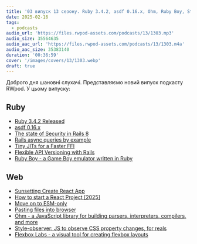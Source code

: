 ```yaml
---
title: '03 випуск 13 сезону. Ruby 3.4.2, asdf 0.16.x, Ohm, Ruby Boy, Style-observer, Flexbox Labs та інше'
date: 2025-02-16
tags:
  - podcasts
audio_url: 'https://files.rwpod-assets.com/podcasts/13/1303.mp3'
audio_size: 35564635
audio_aac_url: 'https://files.rwpod-assets.com/podcasts/13/1303.m4a'
audio_aac_size: 35383140
duration: '00:36:59'
cover: '/images/covers/13/1303.webp'
draft: true
---
```


Доброго дня шановні слухачі. Представляємо новий випуск подкасту RWpod. У цьому випуску:

## Ruby

- [Ruby 3.4.2 Released](https://www.ruby-lang.org/en/news/2025/02/14/ruby-3-4-2-released/)
- [asdf 0.16.x](https://blog.driftingruby.com/asdf-0-16-x/)
- [The state of Security in Rails 8](https://greg.molnar.io/blog/the-state-of-security-in-rails-8/)
- [Rails async queries by example](https://www.honeybadger.io/blog/rails-async-queries/)
- [Tiny JITs for a Faster FFI](https://railsatscale.com/2025-02-12-tiny-jits-for-a-faster-ffi/)
- [Flexible API Versioning with Rails](https://petr.codes/blog/rails/flexible-api-versioning-with-rails/)
- [Ruby Boy - a Game Boy emulator written in Ruby](https://sacckey.github.io/rubyboy/)

## Web

- [Sunsetting Create React App](https://react.dev/blog/2025/02/14/sunsetting-create-react-app)
- [How to start a React Project [2025]](https://www.robinwieruch.de/react-starter/)
- [Move on to ESM-only](https://antfu.me/posts/move-on-to-esm-only)
- [Pasting files into browser](https://docs.fileber.com/blog/pasting-files-into-browser)
- [Ohm - a JavaScript library for building parsers, interpreters, compilers, and more](https://ohmjs.org/)
- [Style-observer: JS to observe CSS property changes, for reals](https://lea.verou.me/blog/2025/style-observer/)
- [Flexbox Labs - a visual tool for creating flexbox layouts](https://flexboxlabs.netlify.app/)
